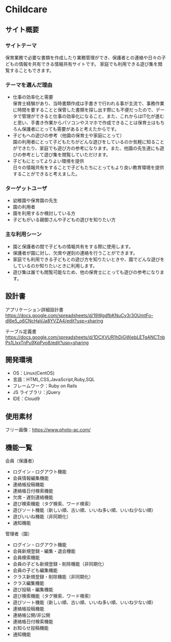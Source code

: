 # Childcare

## サイト概要

### サイトテーマ

保育業務で必要な書類を作成したり業務管理ができ、保護者との連絡や日々の子どもの情報を共有できる情報共有サイトです。
家庭でも利用できる遊び集を閲覧することもできます。

### テーマを選んだ理由
- 仕事の効率化と需要  
保育士経験があり、当時書類作成は手書きで行われる事が主流で、事務作業に時間を要することと保管した書類を探し出す際にも不便だったので、データで管理ができると仕事の効率化になること、また、これからはIT化が進むと思い、手書き作業からパソコンやスマホで作成できることは保育士はもちろん保護者にとっても需要があると考えたからです。
- 子どもへの遊びの参考（他園の保育士や家庭にとって）  
園の利用者にとって子どもたちがどんな遊びをしているのか気軽に知ることができたり、家庭でも遊び方の参考になります。また、他園の先生達にも遊びの参考として遊び集を閲覧していただけます。
- 子どもにとってよりよい環境を提供  
日々の情報共有をすることで子どもたちにとってもより良い教育環境を提供することができると考えました。

### ターゲットユーザ

- 幼稚園や保育園の先生
- 園の利用者
- 園を利用するか検討している方
- 子どもがいる親御さんや子どもの遊びを知りたい方

### 主な利用シーン
- 園と保護者の間で子どもの情報共有をする際に使用します。
- 保護者が園に対し、欠席や遅刻の連絡を行うことができます。
- 家庭でも利用できる子どもとの遊び方を知りたいときや、園でどんな遊びをしているのか知りたいときに利用します。
- 遊び集は誰でも閲覧可能なため、他の保育士にとっても遊びの参考になります。

## 設計書
アプリケーション詳細設計書  
https://docs.google.com/spreadsheets/d/19WgdfbKNuCy3r3OUmtFo-dI6e5_o6CNcHaVJa8YVZA4/edit?usp=sharing

テーブル定義書  
https://docs.google.com/spreadsheets/d/1DCXVUR1hDjGWjebLETgANCTnbPs1LlxxTnPu9XpPyo8/edit?usp=sharing

## 開発環境

- OS：Linux(CentOS)
- 言語：HTML,CSS,JavaScript,Ruby,SQL
- フレームワーク：Ruby on Rails
- JS ライブラリ：jQuery
- IDE：Cloud9

## 使用素材
フリー画像：https://www.photo-ac.com/

## 機能一覧
会員（保護者）
- ログイン・ログアウト機能
- 会員情報編集機能
- 連絡帳投稿機能
- 連絡帳日付検索機能
- 欠席・遅刻連絡機能
- 遊び検索機能（タグ検索、ワード検索）
- 遊びソート機能（新しい順、古い順、いいね多い順、いいね少ない順）
- 遊びいいね機能（非同期化）
- 通知機能

管理者（園）
- ログイン・ログアウト機能
- 会員新規登録・編集・退会機能
- 会員検索機能
- 会員の子ども新規登録・削除機能（非同期化）
- 会員の子ども編集機能
- クラス新規登録・削除機能（非同期化）
- クラス編集機能
- 遊び投稿・編集機能
- 遊び検索機能（タグ検索、ワード検索）
- 遊びソート機能（新しい順、古い順、いいね多い順、いいね少ない順）
- 連絡帳投稿機能
- 連絡帳公開/非公開
- 連絡帳日付検索機能
- お知らせ投稿機能
- 通知機能
